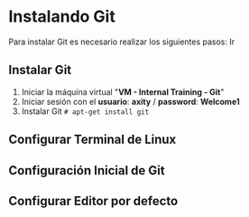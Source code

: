 # Instalando Git
Para instalar Git es necesario realizar los siguientes pasos:
Ir 
## Instalar Git
 1. Iniciar la máquina virtual "**VM - Internal Training - Git**"
 2. Iniciar sesión con el **usuario**: **axity** / **password**: **Welcome1**
 3. Instalar Git
``# apt-get install git``

## Configurar Terminal de Linux

## Configuración Inicial de Git

## Configurar Editor por defecto


<!--stackedit_data:
eyJoaXN0b3J5IjpbLTMwNDEyNjMxOCwxOTY4MDcxODM0LC0xOT
M4NzI1NjcxLDM1OTY3MzQ2LDczMDk5ODExNl19
-->